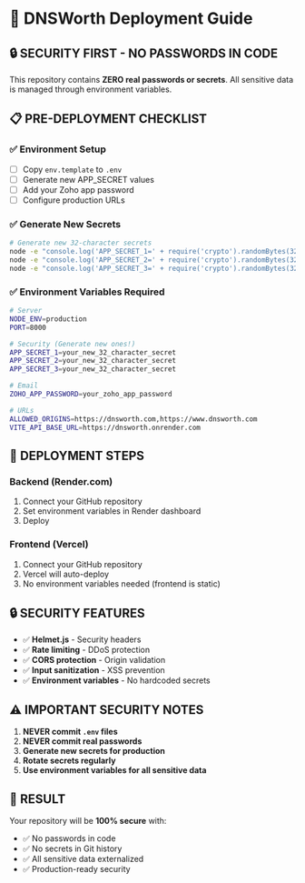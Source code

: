 # 🚀 DNSWorth Deployment Guide

## 🔒 **SECURITY FIRST - NO PASSWORDS IN CODE**

This repository contains **ZERO real passwords or secrets**. All sensitive data is managed through environment variables.

## 📋 **PRE-DEPLOYMENT CHECKLIST**

### **✅ Environment Setup**
- [ ] Copy `env.template` to `.env`
- [ ] Generate new APP_SECRET values
- [ ] Add your Zoho app password
- [ ] Configure production URLs

### **✅ Generate New Secrets**
```bash
# Generate new 32-character secrets
node -e "console.log('APP_SECRET_1=' + require('crypto').randomBytes(32).toString('hex'))"
node -e "console.log('APP_SECRET_2=' + require('crypto').randomBytes(32).toString('hex'))"
node -e "console.log('APP_SECRET_3=' + require('crypto').randomBytes(32).toString('hex'))"
```

### **✅ Environment Variables Required**
```bash
# Server
NODE_ENV=production
PORT=8000

# Security (Generate new ones!)
APP_SECRET_1=your_new_32_character_secret
APP_SECRET_2=your_new_32_character_secret
APP_SECRET_3=your_new_32_character_secret

# Email
ZOHO_APP_PASSWORD=your_zoho_app_password

# URLs
ALLOWED_ORIGINS=https://dnsworth.com,https://www.dnsworth.com
VITE_API_BASE_URL=https://dnsworth.onrender.com
```

## 🚀 **DEPLOYMENT STEPS**

### **Backend (Render.com)**
1. Connect your GitHub repository
2. Set environment variables in Render dashboard
3. Deploy

### **Frontend (Vercel)**
1. Connect your GitHub repository
2. Vercel will auto-deploy
3. No environment variables needed (frontend is static)

## 🔒 **SECURITY FEATURES**

- ✅ **Helmet.js** - Security headers
- ✅ **Rate limiting** - DDoS protection
- ✅ **CORS protection** - Origin validation
- ✅ **Input sanitization** - XSS prevention
- ✅ **Environment variables** - No hardcoded secrets

## ⚠️ **IMPORTANT SECURITY NOTES**

1. **NEVER commit `.env` files**
2. **NEVER commit real passwords**
3. **Generate new secrets for production**
4. **Rotate secrets regularly**
5. **Use environment variables for all sensitive data**

## 🎯 **RESULT**

Your repository will be **100% secure** with:
- ✅ No passwords in code
- ✅ No secrets in Git history
- ✅ All sensitive data externalized
- ✅ Production-ready security
